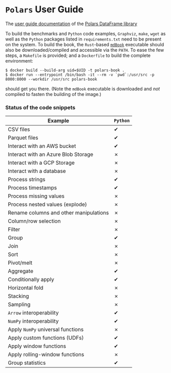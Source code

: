 # `Polars` User Guide

The [user guide documentation](https://ritchie46.github.io/polars-book/) of the [Polars DataFrame library](https://github.com/ritchie46/polars)

To build the benchmarks and `Python` code examples, `Graphviz`, `make`, `wget` as well as the `Python` packages listed in `requirements.txt` need to be present on the system.
To build the book, the `Rust`-based [`mdBook`](https://github.com/rust-lang/mdBook) executable should also be downloaded/compiled and accessible via the `PATH`.
To ease the few steps, a `Makefile` is provided; and a `Dockerfile` to build the complete environment:

```shell
$ docker build --build-arg uid=$UID -t polars-book .
$ docker run --entrypoint /bin/bash -it --rm -v `pwd`:/usr/src -p 8000:8000 --workdir /usr/src polars-book
```

should get you there.
(Note the `mdBook` executable is downloaded and *not* compiled to fasten the building of the image.)

### Status of the code snippets

| Example                                | `Python` |
|----------------------------------------|----------|
| CSV files                              | ✔        |
| Parquet files                          | ✔        |
| Interact with an AWS bucket            | ✔        |
| Interact with an Azure Blob Storage    | ✗        |
| Interact with a GCP Storage            | ✗        |
| Interact with a database               | ✗        |
| Process strings                        | ✔        |
| Process timestamps                     | ✔        |
| Process missing values                 | ✗        |
| Process nested values (explode)        | ✗        |
| Rename columns and other manipulations | ✗        |
| Column/row selection                   | ✗        |
| Filter                                 | ✗        |
| Group                                  | ✔        |
| Join                                   | ✗        |
| Sort                                   | ✗        |
| Pivot/melt                             | ✗        |
| Aggregate                              | ✔        |
| Conditionally apply                    | ✔        |
| Horizontal fold                        | ✗        |
| Stacking                               | ✗        |
| Sampling                               | ✗        |
| `Arrow` interoperability               | ✔        |
| `NumPy` interoperability               | ✔        |
| Apply `NumPy` universal functions      | ✗        |
| Apply custom functions (UDFs)          | ✔        |
| Apply window functions                 | ✔        |
| Apply rolling-window functions         | ✗        |
| Group statistics                       | ✔        |
